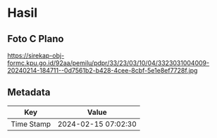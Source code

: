 # Hasil

## Foto C Plano

https://sirekap-obj-formc.kpu.go.id/92aa/pemilu/pdpr/33/23/03/10/04/3323031004009-20240214-184711--0d7561b2-b428-4cee-8cbf-5e1e8ef7728f.jpg


## Metadata

| Key        | Value               |
| ---------- | ------------------- |
| Time Stamp | 2024-02-15 07:02:30 |



